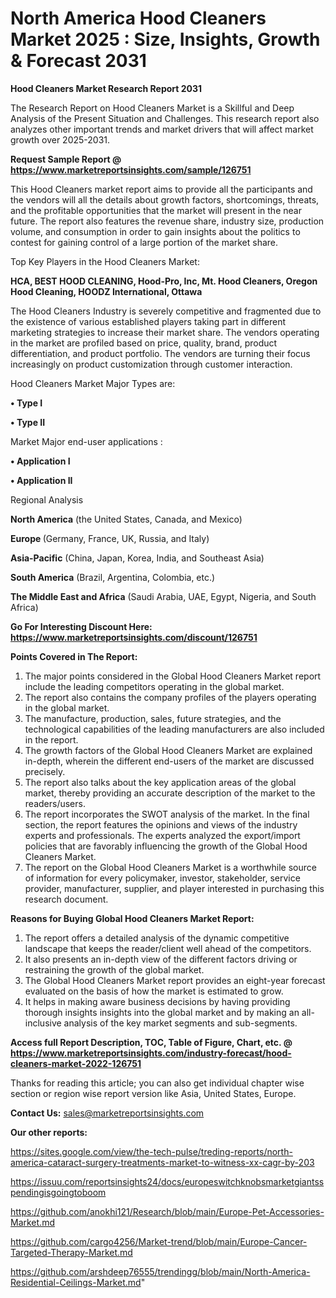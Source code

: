 # North America Hood Cleaners Market 2025 : Size, Insights, Growth & Forecast 2031

<strong>Hood Cleaners Market Research Report 2031</strong>

The Research Report on Hood Cleaners Market is a Skillful and Deep Analysis of the Present Situation and Challenges. This research report also analyzes other important trends and market drivers that will affect market growth over 2025-2031.

<strong>Request Sample Report @ <a href=https://www.marketreportsinsights.com/sample/126751>https://www.marketreportsinsights.com/sample/126751</a></strong>

This Hood Cleaners market report aims to provide all the participants and the vendors will all the details about growth factors, shortcomings, threats, and the profitable opportunities that the market will present in the near future. The report also features the revenue share, industry size, production volume, and consumption in order to gain insights about the politics to contest for gaining control of a large portion of the market share.

Top Key Players in the Hood Cleaners Market:

<strong>HCA, BEST HOOD CLEANING, Hood-Pro, Inc, Mt. Hood Cleaners, Oregon Hood Cleaning, HOODZ International, Ottawa</strong>

The Hood Cleaners Industry is severely competitive and fragmented due to the existence of various established players taking part in different marketing strategies to increase their market share. The vendors operating in the market are profiled based on price, quality, brand, product differentiation, and product portfolio. The vendors are turning their focus increasingly on product customization through customer interaction.

Hood Cleaners Market Major Types are:

<strong>• Type I

• Type II</strong>

Market Major end-user applications :

<strong>• Application I

• Application II</strong>

Regional Analysis

</u><strong><b>North America</b></strong> (the United States, Canada, and Mexico)

<strong><b>Europe </b></strong>(Germany, France, UK, Russia, and Italy)

<strong><b>Asia-Pacific</b></strong> (China, Japan, Korea, India, and Southeast Asia)

<strong><b>South America</b></strong> (Brazil, Argentina, Colombia, etc.)

<strong><b>The Middle East and Africa</b></strong> (Saudi Arabia, UAE, Egypt, Nigeria, and South Africa)

<strong>Go For Interesting Discount Here: <a href=https://www.marketreportsinsights.com/discount/126751>https://www.marketreportsinsights.com/discount/126751</a></strong>

<strong>Points Covered in The Report:</strong>
<ol>
  <li>The major points considered in the Global Hood Cleaners Market report include the leading competitors operating in the global market.</li>
  <li>The report also contains the company profiles of the players operating in the global market.</li>
  <li>The manufacture, production, sales, future strategies, and the technological capabilities of the leading manufacturers are also included in the report.</li>
  <li>The growth factors of the Global Hood Cleaners Market are explained in-depth, wherein the different end-users of the market are discussed precisely.</li>
  <li>The report also talks about the key application areas of the global market, thereby providing an accurate description of the market to the readers/users.</li>
  <li>The report incorporates the SWOT analysis of the market. In the final section, the report features the opinions and views of the industry experts and professionals. The experts analyzed the export/import policies that are favorably influencing the growth of the Global Hood Cleaners Market.</li>
  <li>The report on the Global Hood Cleaners Market is a worthwhile source of information for every policymaker, investor, stakeholder, service provider, manufacturer, supplier, and player interested in purchasing this research document.</li>
</ol>
<strong>Reasons for Buying Global Hood Cleaners Market Report:</strong>

<ol>
  <li>The report offers a detailed analysis of the dynamic competitive landscape that keeps the reader/client well ahead of the competitors.</li>
  <li>It also presents an in-depth view of the different factors driving or restraining the growth of the global market.</li>
  <li>The Global Hood Cleaners Market report provides an eight-year forecast evaluated on the basis of how the market is estimated to grow.</li>
  <li>It helps in making aware business decisions by having providing thorough insights insights into the global market and by making an all-inclusive analysis of the key market segments and sub-segments.</li>
</ol>
<strong>Access full Report Description, TOC, Table of Figure, Chart, etc. @ <a href=https://www.marketreportsinsights.com/industry-forecast/hood-cleaners-market-2022-126751>https://www.marketreportsinsights.com/industry-forecast/hood-cleaners-market-2022-126751</a></strong>


Thanks for reading this article; you can also get individual chapter wise section or region wise report version like Asia, United States, Europe.

<strong>Contact Us:</strong>
sales@marketreportsinsights.com

<strong>Our other reports:</strong>

<a href=https://sites.google.com/view/the-tech-pulse/treding-reports/north-america-cataract-surgery-treatments-market-to-witness-xx-cagr-by-203>https://sites.google.com/view/the-tech-pulse/treding-reports/north-america-cataract-surgery-treatments-market-to-witness-xx-cagr-by-203</a>

<a href=https://issuu.com/reportsinsights24/docs/europeswitchknobsmarketgiantsspendingisgoingtoboom>https://issuu.com/reportsinsights24/docs/europeswitchknobsmarketgiantsspendingisgoingtoboom</a>

<a href=https://github.com/anokhi121/Research/blob/main/Europe-Pet-Accessories-Market.md>https://github.com/anokhi121/Research/blob/main/Europe-Pet-Accessories-Market.md</a>

<a href=https://github.com/cargo4256/Market-trend/blob/main/Europe-Cancer-Targeted-Therapy-Market.md>https://github.com/cargo4256/Market-trend/blob/main/Europe-Cancer-Targeted-Therapy-Market.md</a>

<a href=https://github.com/arshdeep76555/trendingg/blob/main/North-America-Residential-Ceilings-Market.md>https://github.com/arshdeep76555/trendingg/blob/main/North-America-Residential-Ceilings-Market.md</a>"
